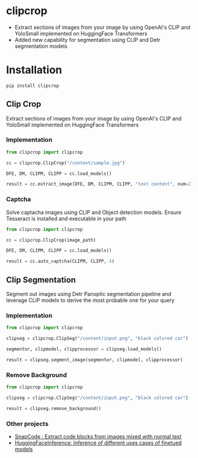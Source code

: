 # clipcrop
- Extract sections of images from your image by using OpenAI's CLIP and YoloSmall implemented on HuggingFace Transformers
- Added new capability for segmentation using CLIP and Detr segmentation models

# Installation
```python
pip install clipcrop
```

## Clip Crop

Extract sections of images from your image by using OpenAI's CLIP and YoloSmall implemented on HuggingFace Transformers 

### Implementation

```python
from clipcrop import clipcrop

cc = clipcrop.ClipCrop("/content/sample.jpg")

DFE, DM, CLIPM, CLIPP = cc.load_models()

result = cc.extract_image(DFE, DM, CLIPM, CLIPP, "text content", num=2)
```
<!-- 
### Result

<p style="font-style: italic;">clipcrop = ClipCrop("/content/nm.jpg", "woman in white frock")</p>
<p float="left">
<img src="/nm.jpg" width="600" height="350">
<img src="/clipcrop.jpeg" width="150" height="300">
</p>

<br>

<p style="font-style: italic;">cc = ClipCrop('/content/rd.jpg', 'woman walking', 2)</p>
<p float="left">
<img src="/rd.jpg" width="600" height="350">
<img src="/rmc.jpeg" width="150" height="300">
</p> -->

### Captcha
Solve captacha images using CLIP and Object detection models. Ensure Tesseract is installed and executable in your path

```python
from clipcrop import clipcrop

cc = clipcrop.ClipCrop(image_path)

DFE, DM, CLIPM, CLIPP = cc.load_models()

result = cc.auto_captcha(CLIPM, CLIPP, 4)
```

## Clip Segmentation

Segment out images using Detr Panoptic segmentation pipeline and leverage CLIP models to derive the most probable one for your query

### Implementation

```python
from clipcrop import clipcrop

clipseg = clipcrop.ClipSeg("/content/input.png", "black colored car")

segmentor, clipmodel, clipprocessor = clipseg.load_models()

result = clipseg.segment_image(segmentor, clipmodel, clipprocessor)
```

### Remove Background
```python
from clipcrop import clipcrop

clipseg = clipcrop.ClipSeg("/content/input.png", "black colored car")

result = clipseg.remove_background()
```

### Other projects
- [SnapCode : Extract code blocks from images mixed with normal text](https://github.com/Vishnunkumar/snapcode)
- [HuggingFaceInference: Inference of different uses cases of finetued models](https://github.com/Vishnunkumar/huggingfaceinference)
